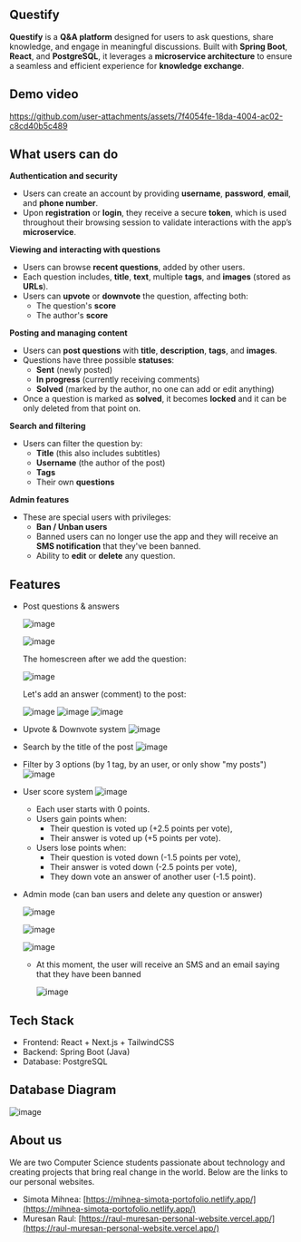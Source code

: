 ## Questify
**Questify** is a **Q&A platform** designed for users to ask questions, share knowledge, and engage in meaningful discussions. Built with **Spring Boot**, **React**, and **PostgreSQL**, it leverages a **microservice architecture** to ensure a seamless and efficient experience for **knowledge exchange**.

## Demo video
https://github.com/user-attachments/assets/7f4054fe-18da-4004-ac02-c8cd40b5c489

## What users can do
**Authentication and security**
- Users can create an account by providing **username**, **password**, **email**, and **phone number**.
- Upon **registration** or **login**, they receive a secure **token**, which is used throughout their browsing session to validate interactions with the app’s **microservice**.

**Viewing and interacting with questions**
- Users can browse **recent questions**, added by other users.
- Each question includes, **title**, **text**, multiple **tags**, and **images** (stored as **URLs**).
- Users can **upvote** or **downvote** the question, affecting both:
  - The question's **score**
  - The author's **score**

**Posting and managing content**
- Users can **post questions** with **title**, **description**, **tags**, and **images**.
- Questions have three possible **statuses**:
  - **Sent** (newly posted)
  - **In progress** (currently receiving comments)
  - **Solved** (marked by the author, no one can add or edit anything)
- Once a question is marked as **solved**, it becomes **locked** and it can be only deleted from that point on.

**Search and filtering**
- Users can filter the question by:
  - **Title** (this also includes subtitles)
  - **Username** (the author of the post)
  - **Tags**
  - Their own **questions**

**Admin features**
- These are special users with privileges:
  - **Ban / Unban users**
  - Banned users can no longer use the app and they will receive an **SMS notification** that they've been banned.
  - Ability to **edit** or **delete** any question.


## Features
- Post questions & answers

  ![image](https://github.com/user-attachments/assets/bae8e942-db47-4739-b556-c935099332ba)

  ![image](https://github.com/user-attachments/assets/d31885fa-dacb-4987-bb37-fe1246017510)

  The homescreen after we add the question:
  
  ![image](https://github.com/user-attachments/assets/e2359a0d-baec-41c5-8b11-591afae38d48)

  Let's add an answer (comment) to the post:

  ![image](https://github.com/user-attachments/assets/4d6f7355-2591-4b01-b9e5-cb64d2b16490)
  ![image](https://github.com/user-attachments/assets/40f11ebe-e1e3-4976-a965-701e02fc82ee)
  ![image](https://github.com/user-attachments/assets/b7cf7c00-e457-4953-be94-dbbadd1cabff)

  
- Upvote & Downvote system
  ![image](https://github.com/user-attachments/assets/161a15cb-5f3b-45ae-9d4f-8a8e4b610823)

- Search by the title of the post
    ![image](https://github.com/user-attachments/assets/4f779ea6-e544-432e-8ed4-2d4578b37636)

- Filter by 3 options (by 1 tag, by an user, or only show "my posts")
    ![image](https://github.com/user-attachments/assets/ec620802-0d46-4198-b23d-323c63582557)
  
- User score system
  ![image](https://github.com/user-attachments/assets/022a7692-988d-45fc-a2c3-e4c8207574b2)
  - Each user starts with 0 points.
  - Users gain points when:
    - Their question is voted up (+2.5 points per vote),
    - Their answer is voted up (+5 points per vote).
  - Users lose points when:
    - Their question is voted down (-1.5 points per vote),
    - Their answer is voted down (-2.5 points per vote),
    - They down vote an answer of another user (-1.5 point).

- Admin mode (can ban users and delete any question or answer)
   
    ![image](https://github.com/user-attachments/assets/3c92c4d0-4091-43b1-a3f2-619e27faa950)
  
    ![image](https://github.com/user-attachments/assets/d1c9daca-bb9a-4bb1-9295-873593b829e1)
  
    ![image](https://github.com/user-attachments/assets/ce897cd7-eea9-42b0-8ba0-6036aa06d3c4)
  
  - At this moment, the user will receive an SMS and an email saying that they have been banned
    
    ![image](https://github.com/user-attachments/assets/12874150-970d-40e6-b1f7-e062b42b631b)



## Tech Stack
- Frontend: React + Next.js + TailwindCSS
- Backend: Spring Boot (Java)
- Database: PostgreSQL

## Database Diagram
![image](https://github.com/user-attachments/assets/12995f2a-bc9b-44dc-b63c-7bb4de271679)

## About us
We are two Computer Science students passionate about technology and creating projects that bring real change in the world. Below are the links to our personal websites.

- Simota Mihnea: [https://mihnea-simota-portofolio.netlify.app/](https://mihnea-simota-portofolio.netlify.app/)
- Muresan Raul: [https://raul-muresan-personal-website.vercel.app/](https://raul-muresan-personal-website.vercel.app/)
